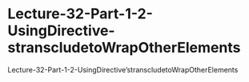 # Lecture-32-Part-1-2-UsingDirective-stranscludetoWrapOtherElements
Lecture-32-Part-1-2-UsingDirective’stranscludetoWrapOtherElements
